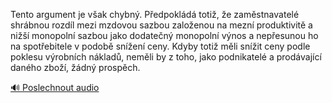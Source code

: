 
Tento argument je však chybný. Předpokládá totiž, že zaměstnavatelé shrábnou rozdíl mezi mzdovou sazbou založenou na mezní produktivitě a nižší monopolní sazbou jako dodatečný monopolní výnos a nepřesunou ho na spotřebitele v podobě snížení ceny. Kdyby totiž měli snížit ceny podle poklesu výrobních nákladů, neměli by z toho, jako podnikatelé a prodávající daného zboží, žádný prospěch.

[🔊 Poslechnout audio](/data/7-paragraphs/audio/chapter_107/para_001-Tento-argument-je-vak-chybn-Pedpokld-toti.mp3)
